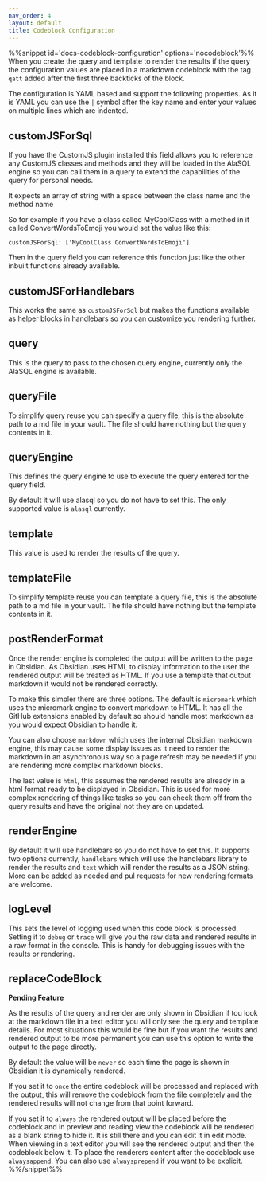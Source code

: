 ```yaml
---
nav_order: 4
layout: default
title: Codeblock Configuration
---
```


%%snippet id='docs-codeblock-configuration' options='nocodeblock'%%
When you create the query and template to render the results if the query the configuration values are placed in a markdown codeblock with the tag `qatt` added after the first three backticks of the block.

The configuration is YAML based and support the following properties. As it is YAML you can use the `|` symbol after the key name and enter your values on multiple lines which are indented.

## customJSForSql

If you have the CustomJS plugin installed this field allows you to reference any CustomJS classes and methods and they will be loaded in the AlaSQL engine so you can call them in a query to extend the capabilities of the query for personal needs.

It expects an array of string with a space between the class name and the method name

So for example if you have a class called MyCoolClass with a method in it called ConvertWordsToEmoji you would set the value like this:

```
customJSForSql: ['MyCoolClass ConvertWordsToEmoji']
```

Then in the query field you can reference this function just like the other inbuilt functions already available.

## customJSForHandlebars

This works the same as `customJSForSql` but makes the functions available as helper blocks in handlebars so you can customize you rendering further.

## query

This is the query to pass to the chosen query engine, currently only the AlaSQL engine is available.

## queryFile

To simplify query reuse you can specify a query file, this is the absolute path to a md file in your vault. The file should have nothing but the query contents in it.

## queryEngine

This defines the query engine to use to execute the query entered for the query field.

By default it will use alasql so you do not have to set this. The only supported value is `alasql` currently.

## template

This value is used to render the results of the query.

## templateFile

To simplify template reuse you can template a query file, this is the absolute path to a md file in your vault. The file should have nothing but the template contents in it.

## postRenderFormat

Once the render engine is completed the output will be written to the page in Obsidian. As Obsidian uses HTML to display information to the user the rendered output will be treated as HTML. If you use a template that output markdown it would not be rendered correctly.

To make this simpler there are three options. The default is `micromark` which uses the micromark engine to convert markdown to HTML. It has all the GitHub extensions enabled  by default so should handle most markdown as you would expect Obsidian to handle it.

You can also choose `markdown` which uses the internal Obsidian markdown engine, this may cause some display issues as it need to render the markdown in an asynchronous way so a page refresh may be needed if you are rendering more complex markdown blocks.

The last value is `html`, this assumes the rendered results are already in a html format  ready to be displayed in Obsidian. This is used for more complex rendering of things like tasks so you can check them off from the query results and have the original not they are on updated.

## renderEngine

By default it will use handlebars so you do not have to set this. It supports two options currently, `handlebars` which will use the handlebars library to render the results and `text` which will render the results as a JSON string. More can be added as needed and pul requests for new rendering formats are welcome.

## logLevel

This sets the level of logging used when this code block is processed. Setting it to `debug` or `trace` will give you the raw data and rendered results in a raw format in the console. This is handy for debugging issues with the results or rendering.

## replaceCodeBlock

**Pending Feature**

As the results of the query and render are only shown in Obsidian if tou look at the markdown file in a text editor you will only see the query and template details. For most situations this would be fine but if you want the results and rendered output to be more permanent you can use this option to write the output to the page directly.

By default the value will be `never` so each time the page is shown in Obsidian it is dynamically rendered.

If you set it to `once` the entire codeblock will be processed and replaced with the output, this will remove the codeblock from the file completely and the rendered results will not change from that point forward.

If you set it to `always` the rendered output will be placed before the codeblock and in preview and reading view the codeblock will be rendered as a blank string to hide it. It is still there and you can edit it in edit mode. When viewing in a text editor you will see the rendered output and then the codeblock below it. To place the renderers content after the codeblock use `alwaysappend`. You can also use `alwaysprepend` if you want to be explicit.
%%/snippet%%